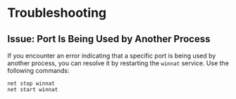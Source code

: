 # Troubleshooting

## Issue: Port Is Being Used by Another Process

If you encounter an error indicating that a specific port is being used by another process, you can resolve it by restarting the `winnat` service. Use the following commands:

```shell
net stop winnat
net start winnat
```
